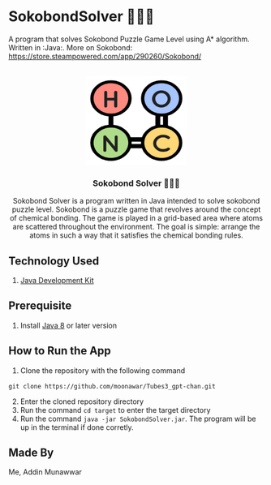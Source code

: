 # SokobondSolver 🧙🏾‍♂️
A program that solves Sokobond Puzzle Game Level using A* algorithm. Written in :Java:. More on Sokobond: https://store.steampowered.com/app/290260/Sokobond/
<!-- PROJECT LOGO -->
<br />
<div align="center">
   <a href="https://github.com/moonawar">
    <img src="doc/sokobond.png" alt="Logo" width="200" height="175">
  </a>
  <h3 align="center">Sokobond Solver 🧙🏾‍♂️</h3>
      
  <p align="center">
     Sokobond Solver is a program written in Java intended to solve sokobond puzzle level. Sokobond is a puzzle game that revolves around the concept of chemical bonding. The game is played in a grid-based area where atoms are scattered throughout the environment. The goal is simple: arrange the atoms in such a way that it satisfies the chemical bonding rules.
  </p>
</div>

## Technology Used
1. [Java Development Kit](https://www.java.com/en/)

## Prerequisite
1. Install [Java 8](https://www.java.com/download/ie_manual.jsp) or later version

## How to Run the App
1. Clone the repository with the following command
```
git clone https://github.com/moonawar/Tubes3_gpt-chan.git
```
2. Enter the cloned repository directory
3. Run the command `cd target` to enter the target directory
4. Run the command `java -jar SokobondSolver.jar`. The program will be up in the terminal if done corretly. 

## Made By
Me, Addin Munawwar
